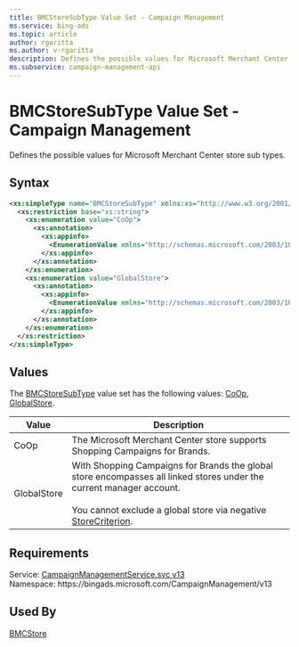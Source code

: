 ```yaml
---
title: BMCStoreSubType Value Set - Campaign Management
ms.service: bing-ads
ms.topic: article
author: rgaritta
ms.author: v-rgaritta
description: Defines the possible values for Microsoft Merchant Center store sub types.
ms.subservice: campaign-management-api
---
```

# BMCStoreSubType Value Set - Campaign Management
Defines the possible values for Microsoft Merchant Center store sub types.

## Syntax
```xml
<xs:simpleType name="BMCStoreSubType" xmlns:xs="http://www.w3.org/2001/XMLSchema">
  <xs:restriction base="xs:string">
    <xs:enumeration value="CoOp">
      <xs:annotation>
        <xs:appinfo>
          <EnumerationValue xmlns="http://schemas.microsoft.com/2003/10/Serialization/">1</EnumerationValue>
        </xs:appinfo>
      </xs:annotation>
    </xs:enumeration>
    <xs:enumeration value="GlobalStore">
      <xs:annotation>
        <xs:appinfo>
          <EnumerationValue xmlns="http://schemas.microsoft.com/2003/10/Serialization/">2</EnumerationValue>
        </xs:appinfo>
      </xs:annotation>
    </xs:enumeration>
  </xs:restriction>
</xs:simpleType>
```

## <a name="values"></a>Values

The [BMCStoreSubType](bmcstoresubtype.md) value set has the following values: [CoOp](#coop), [GlobalStore](#globalstore).

|Value|Description|
|-----------|---------------|
|<a name="coop"></a>CoOp|The Microsoft Merchant Center store supports Shopping Campaigns for Brands.|
|<a name="globalstore"></a>GlobalStore|With Shopping Campaigns for Brands the global store encompasses all linked stores under the current manager account.<br/><br/>You cannot exclude a global store via negative [StoreCriterion](storecriterion.md).|

## Requirements
Service: [CampaignManagementService.svc v13](https://campaign.api.bingads.microsoft.com/Api/Advertiser/CampaignManagement/v13/CampaignManagementService.svc)  
Namespace: https\://bingads.microsoft.com/CampaignManagement/v13  

## Used By
[BMCStore](bmcstore.md)  
